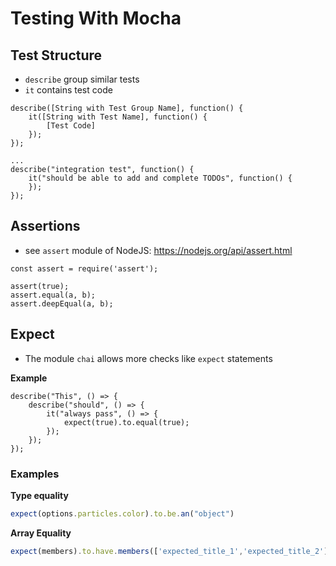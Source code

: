 # Testing With Mocha





## Test Structure

- `describe` group similar tests
- `it` contains test code

```tsx
describe([String with Test Group Name], function() {
    it([String with Test Name], function() {
        [Test Code]
    });
});
```

```tsx
...
describe("integration test", function() {
    it("should be able to add and complete TODOs", function() {
    });
});
```



## Assertions

- see `assert` module of NodeJS: https://nodejs.org/api/assert.html



```tsx
const assert = require('assert');

assert(true);
assert.equal(a, b);
assert.deepEqual(a, b);
```



## Expect

- The module `chai` allows more checks like `expect` statements



**Example**

```tsx
describe("This", () => {
    describe("should", () => {
        it("always pass", () => {
            expect(true).to.equal(true);
        });
    });
});
```







### Examples



**Type equality**

```js
expect(options.particles.color).to.be.an("object")
```

**Array Equality**

```js
expect(members).to.have.members(['expected_title_1','expected_title_2']);
```

